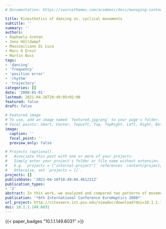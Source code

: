```yaml
---
# Documentation: https://sourcethemes.com/academic/docs/managing-content/

title: Kinesthetics of dancing vs. cyclical movements
subtitle: ''
summary: ''
authors:
- Raphaela Groten
- Jens Hölldampf
- Massimiliano Di Luca
- Marc O Ernst
- Martin Buss
tags:
- 'dancing'
- 'frequency'
- 'position error'
- 'rhythm'
- 'trajectory'
categories: []
date: '2008-01-01'
lastmod: 2021-04-16T20:49:05+02:00
featured: false
draft: false

# Featured image
# To use, add an image named `featured.jpg/png` to your page's folder.
# Focal points: Smart, Center, TopLeft, Top, TopRight, Left, Right, BottomLeft, Bottom, BottomRight.
image:
  caption: ''
  focal_point: ''
  preview_only: false

# Projects (optional).
#   Associate this post with one or more of your projects.
#   Simply enter your project's folder or file name without extension.
#   E.g. `projects = ["internal-project"]` references `content/project/deep-learning/index.md`.
#   Otherwise, set `projects = []`.
projects: []
publishDate: '2021-04-16T18:49:04.461231Z'
publication_types:
- '2'
abstract: In this work, we analyzed and compared two patterns of movement according to a rhythmic signal (dancing vs. cyclical rhyth- mic movements) to create a more natural virtual dancing partner with haptic feedback. We observed linear movements to reduce the analy- sis complexity and highlight the critical factors that can be generalized to unconstrained movements. Results indicate that dancing movements are performed at lower frequency of oscillation than the provided sig- nal. However, synchronization errors are lower during dancing, indicating that dance is a more natural and easy way to perform the task. Finally, the amount of jerk is higher while dancing, indicating that dance move- ments are not inherently smoother, but are instead more complex than cyclical ones.
publication: '*6th International Conference EuroHaptics 2008*'
url_project: http://citeseerx.ist.psu.edu/viewdoc/download?doi=10.1.1.149.6031&rep=rep1&type=pdf
doi: 10.1.1.149.6031
---
```



{{< paper_badges "10.1.1.149.6031" >}}

